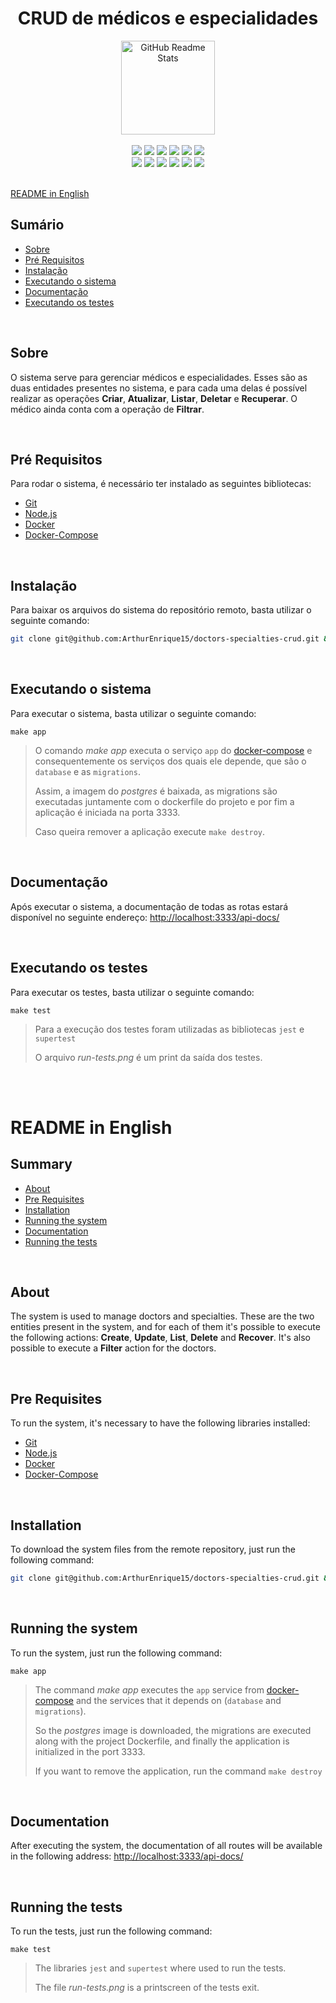 <div align="center">
    <h1>CRUD de médicos e especialidades</h1>
    <img width="150px" src="https://user-images.githubusercontent.com/77863834/130308932-251ca9eb-bccf-4297-9b06-b4c8e64edb88.png" align="center" alt="GitHub Readme Stats" />
</div>

</br>

<div align="center">

<img src="https://img.shields.io/badge/Node.js-339933?style=for-the-badge&logo=nodedotjs&logoColor=white" />

<img src="https://img.shields.io/badge/TypeScript-007ACC?style=for-the-badge&logo=typescript&logoColor=white" />

<img src="https://img.shields.io/badge/JavaScript-F7DF1E?style=for-the-badge&logo=javascript&logoColor=black" />

<img src="https://img.shields.io/badge/Express.js-000000?style=for-the-badge&logo=express&logoColor=white" />

<img src="https://img.shields.io/badge/Yarn-2C8EBB?style=for-the-badge&logo=yarn&logoColor=white" />

<img src="https://img.shields.io/badge/Git-F05032?style=for-the-badge&logo=git&logoColor=white" />

</br>

<img src="https://img.shields.io/badge/Swagger-85EA2D?style=for-the-badge&logo=Swagger&logoColor=white" />

<img src="https://img.shields.io/badge/Docker-2CA5E0?style=for-the-badge&logo=docker&logoColor=white" />

<img src="https://img.shields.io/badge/Jest-C21325?style=for-the-badge&logo=jest&logoColor=white" />

<img src="https://img.shields.io/badge/PostgreSQL-316192?style=for-the-badge&logo=postgresql&logoColor=white" />

<img src="https://img.shields.io/badge/eslint-3A33D1?style=for-the-badge&logo=eslint&logoColor=white" />

<img src="https://img.shields.io/badge/prettier-1A2C34?style=for-the-badge&logo=prettier&logoColor=F7BA3E" />

</div>

</br>

[README in English](#readme-in-english)

## Sumário

* [Sobre](#sobre)
* [Pré Requisitos](#pré-requisitos)
* [Instalação](#instalação)
* [Executando o sistema](#executando-o-sistema)
* [Documentação](#documentação)
* [Executando os testes](#executando-os-testes)

</br>

## Sobre

O sistema serve para gerenciar médicos e especialidades. Esses são as duas entidades presentes no sistema, e para cada uma delas é possível realizar as operações **Criar**, **Atualizar**, **Listar**, **Deletar** e **Recuperar**. O médico ainda conta com a operação de **Filtrar**.

</br>

## Pré Requisitos

Para rodar o sistema, é necessário ter instalado as seguintes bibliotecas:

* [Git](https://git-scm.com/download/)
* [Node.js](https://nodejs.org/en/download/)
* [Docker](https://docs.docker.com/get-docker/)
* [Docker-Compose](https://docs.docker.com/compose/install/)

</br>

## Instalação

Para baixar os arquivos do sistema do repositório remoto, basta utilizar o seguinte comando:
```sh
git clone git@github.com:ArthurEnrique15/doctors-specialties-crud.git && cd doctors-specialties-crud
```

</br>

## Executando o sistema

Para executar o sistema, basta utilizar o seguinte comando:
```
make app
```
> O comando _make app_ executa o serviço `app` do [docker-compose](./docker-compose.yml) e consequentemente os serviços dos quais ele depende, que são o `database` e as `migrations`.
>
> Assim, a imagem do _postgres_ é baixada, as migrations são executadas juntamente com o dockerfile do projeto e por fim a aplicação é iniciada na porta 3333.
>
> Caso queira remover a aplicação execute `make destroy`.

</br>

## Documentação

Após executar o sistema, a documentação de todas as rotas estará disponível no seguinte endereço: <http://localhost:3333/api-docs/>

</br>

## Executando os testes

Para executar os testes, basta utilizar o seguinte comando:
```
make test
```

> Para a execução dos testes foram utilizadas as bibliotecas `jest` e `supertest`
> 
> O arquivo _run-tests.png_ é um print da saída dos testes.


</br></br>

# README in English

## Summary

* [About](#about)
* [Pre Requisites](#pre-requisites)
* [Installation](#installation)
* [Running the system](#running-the-system)
* [Documentation](#documentation)
* [Running the tests](#running-the-tests)

</br>

## About

The system is used to manage doctors and specialties. These are the two entities present in the system, and for each of them it's possible to execute the following actions: **Create**, **Update**, **List**, **Delete** and **Recover**. It's also possible to execute a **Filter** action for the doctors.

</br>

## Pre Requisites

To run the system, it's necessary to have the following libraries installed:

* [Git](https://git-scm.com/download/)
* [Node.js](https://nodejs.org/en/download/)
* [Docker](https://docs.docker.com/get-docker/)
* [Docker-Compose](https://docs.docker.com/compose/install/)

</br>

## Installation

To download the system files from the remote repository, just run the following command:

```sh
git clone git@github.com:ArthurEnrique15/doctors-specialties-crud.git && cd doctors-specialties-crud
```

</br>

## Running the system

To run the system, just run the following command:

```
make app
```
> The command _make app_ executes the `app` service from [docker-compose](./docker-compose.yml) and the services that it depends on (`database` and `migrations`).
>
> So the _postgres_ image is downloaded, the migrations are executed along with the project Dockerfile, and finally the application is initialized in the port 3333.
>
> If you want to remove the application, run the command `make destroy`

</br>

## Documentation

After executing the system, the documentation of all routes will be available in the following address: <http://localhost:3333/api-docs/>

</br>

## Running the tests

To run the tests, just run the following command:

```
make test
```

> The libraries `jest` and `supertest` where used to run the tests.
>
> The file _run-tests.png_ is a printscreen of the tests exit.

